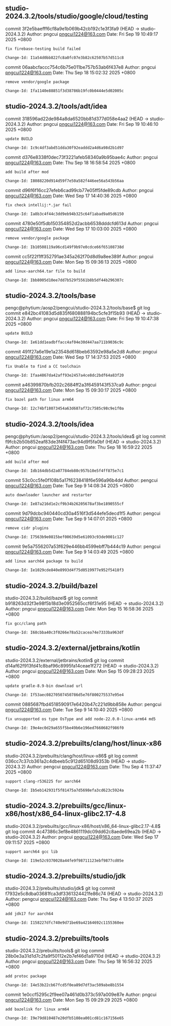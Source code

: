 
## studio-2024.3.2/tools/studio/google/cloud/testing
commit 3f2e5baefff6cf8a9e1b069b42cb192c1e3f3fa9 (HEAD -> studio-2024.3.2)
Author: pngcui <pngcui1224@163.com>
Date:   Fri Sep 19 10:49:17 2025 +0800

    fix firebase-testing build failed

    Change-Id: I1a54d0bb822fc8a0fc07e3b82c62507b57d511c8

commit 06aabcfaccc754c6b75e011be757b53ab6f437e8
Author: pngcui <pngcui1224@163.com>
Date:   Thu Sep 18 15:02:32 2025 +0800

    remove vendor/google package

    Change-Id: Ifa1140e88851f3d38786b19fc0b0444e5d02005c

## studio-2024.3.2/tools/adt/idea
commit 318596ad22de984a8da6520bb81d377d058e4aa2 (HEAD -> studio-2024.3.2)
Author: pngcui <pngcui1224@163.com>
Date:   Fri Sep 19 10:46:10 2025 +0800

    update BUILD

    Change-Id: Ic9c4df3abd51dda30f92eaddd2a4d6a98d2b1d97

commit d376e8338f0dec73f3221afeb58340a9b95bae4c
Author: pngcui <pngcui1224@163.com>
Date:   Thu Sep 18 16:58:54 2025 +0800

    add build after mod

    Change-Id: I8088220d914d59f7e50a582f446ee56a543b56aa

commit d96f6f16cc27efeb6cad99cb77e05ff5fde89cdb
Author: pngcui <pngcui1224@163.com>
Date:   Wed Sep 17 14:40:36 2025 +0800

    fix check intellij:*.jar fail

    Change-Id: Ia8b3c4f44c3dd9eb94b325c64f1abad9a05d6150

commit 4780e50f5db150354852d2acbb6538dddcfd613d
Author: pngcui <pngcui1224@163.com>
Date:   Wed Sep 17 10:03:00 2025 +0800

    remove vendor/google package

    Change-Id: Ib10508119a96cd149f9b97e0cdce66f65108738d

commit cc5f22f1ff352791ae345a262f70d8d9a8ee389f
Author: pngcui <pngcui1224@163.com>
Date:   Mon Sep 15 09:36:13 2025 +0800

    add linux-aarch64.tar file to build

    Change-Id: Ibb8005d10ee7dd7b529f5561b8b5df44b296307c


## studio-2024.3.2/tools/base
pengc@phytium:/aosp2/pengcui/studio-2024.3.2/tools/base$ git log
commit e842bc41083d5d835f680888194bc5cfe3f15b93 (HEAD -> studio-2024.3.2)
Author: pngcui <pngcui1224@163.com>
Date:   Fri Sep 19 10:47:38 2025 +0800

    update BUILD

    Change-Id: Ie61dd1eadbffacc4af04e30d447aa711b9036c9c

commit 491f27a6e19e1a23548d618beb63592e98a5e2d8
Author: pngcui <pngcui1224@163.com>
Date:   Wed Sep 17 14:37:53 2025 +0800

    fix Unable to find a CC toolchain

    Change-Id: Ifaa4867da42aff93e2457a4ce8dc2bdf64a83f20

commit a46399870bfb202c2684ff2a3f6459143f537ca9
Author: pngcui <pngcui1224@163.com>
Date:   Mon Sep 15 09:30:17 2025 +0800

    fix bazel path for linux arm64

    Change-Id: I2c74bf18073454a63d687af72c7585c98c9e1f0a

## studio-2024.3.2/tools/idea
pengc@phytium:/aosp2/pengcui/studio-2024.3.2/tools/idea$ git log
commit f9fcb2b50b852eaf83de3f4f473ac94d9f5fa0bf (HEAD -> studio-2024.3.2)
Author: pngcui <pngcui1224@163.com>
Date:   Thu Sep 18 16:59:22 2025 +0800

    add build after mod

    Change-Id: Idb164db5d2a07784eb80c957b10e5f4ff875e7c1

commit 53c0cc5fe0f108b5a17f6238418f6e596a96b4dd
Author: pengcui <pngcui1224@163.com>
Date:   Tue Sep 9 14:08:34 2025 +0800

    auto downloader launcher and restarter

    Change-Id: Ie87a216d1e2cf9b34b26205678af3be1890555cf

commit 9d79dcbc940440cd30a4516f3d544efe5decd1f5
Author: pengcui <pngcui1224@163.com>
Date:   Tue Sep 9 14:07:01 2025 +0800

    remove cidr plugins

    Change-Id: I7563b9e0815bef00639d5e61093c93de9001c127

commit 9e5a7556207a53f629e446bb4599ebff7b444c19
Author: pengcui <pngcui1224@163.com>
Date:   Tue Sep 9 14:03:49 2025 +0800

    add linux aarch64 package to build

    Change-Id: Ie1029cde840e8993d4f75d0519977e952f5418f3


## studio-2024.3.2/build/bazel
studio-2024.3.2/build/bazel$ git log
commit b918263d32f3e98f5b18d3e0952565ccf6f31e95 (HEAD -> studio-2024.3.2)
Author: pngcui <pngcui1224@163.com>
Date:   Mon Sep 15 16:58:36 2025 +0800

    fix gcc/clang path

    Change-Id: I68cbba40c3f0266e78a52cacea74e7333ba963df


## studio-2024.3.2/external/jetbrains/kotlin
studio-2024.3.2/external/jetbrains/kotlin$ git log
commit d14af62f913fd41c8baf96c8995fa14ceae1f272 (HEAD -> studio-2024.3.2)
Author: pngcui <pngcui1224@163.com>
Date:   Mon Sep 15 09:28:23 2025 +0800

    update gradle-8.9-bin download url

    Change-Id: If53aec08270507450786d5e76f800275537e95e4

commit 0885687fbd4518590917e6420b47c221d9bb858e
Author: pengcui <pngcui1224@163.com>
Date:   Tue Sep 9 14:10:40 2025 +0800

    fix unsupported os type OsType and add node-22.0.0-linux-arm64 md5

    Change-Id: I9e4ec0d29a655f5be49b6e196ed7660682f986f0


## studio-2024.3.2/prebuilts/clang/host/linux-x86
studio-2024.3.2/prebuilts/clang/host/linux-x86$ git log
commit 036cc7c37cb361a2c4dbeeb5c912d65108d9353b (HEAD -> studio-2024.3.2)
Author: pengcui <pngcui1224@163.com>
Date:   Thu Sep 4 11:37:47 2025 +0800

    support clang-r536225 for aarch64

    Change-Id: Ib5eb142931f5f81475a7d5698efa3cd623c5924a


## studio-2024.3.2/prebuilts/gcc/linux-x86/host/x86_64-linux-glibc2.17-4.8
studio-2024.3.2/prebuilts/gcc/linux-x86/host/x86_64-linux-glibc2.17-4.8$ git log
commit 4c47386c3ef8e4861119dc09dd62c8aede69ea2b (HEAD -> studio-2024.3.2)
Author: pngcui <pngcui1224@163.com>
Date:   Wed Sep 17 09:11:57 2025 +0800

    support aarch64 gcc lib

    Change-Id: I19e52c9370028a44fe9f98711123ebf9877cd05e


## studio-2024.3.2/prebuilts/studio/jdk
studio-2024.3.2/prebuilts/studio/jdk$ git log
commit f7932e5c8dba03681fca3df3361324421fe86c74 (HEAD -> studio-2024.3.2)
Author: pengcui <pngcui1224@163.com>
Date:   Thu Sep 4 13:50:37 2025 +0800

    add jdk17 for aarch64

    Change-Id: I158227dfc740e9d71be69a42164692c1155360ee


## studio-2024.3.2/prebuilts/tools
studio-2024.3.2/prebuilts/tools$ git log
commit 28b0e3a31d1d7c2fa9f50112e2b7ef46d1a9710d (HEAD -> studio-2024.3.2)
Author: pngcui <pngcui1224@163.com>
Date:   Thu Sep 18 16:56:32 2025 +0800

    add protoc package

    Change-Id: I4e53b22cb67fcd5f0ea89d7df3ac509abe8b1554

commit 1e0ccf5295c2f9ee07a461d0b373c597a009e87e
Author: pngcui <pngcui1224@163.com>
Date:   Mon Sep 15 09:29:29 2025 +0800

    add bazelisk for linux arm64

    Change-Id: I9e79d810487e20dfb5108ea001cd81c167156e65

